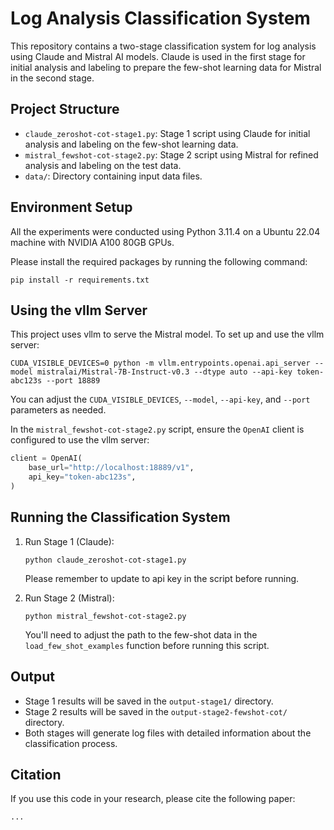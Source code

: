 # Log Analysis Classification System

This repository contains a two-stage classification system for log analysis using Claude and Mistral AI models. Claude is used in the first stage for initial analysis and labeling to prepare the few-shot learning data for Mistral in the second stage.

## Project Structure

- `claude_zeroshot-cot-stage1.py`: Stage 1 script using Claude for initial analysis and labeling on the few-shot learning data.
- `mistral_fewshot-cot-stage2.py`: Stage 2 script using Mistral for refined analysis and labeling on the test data.
- `data/`: Directory containing input data files.

## Environment Setup

All the experiments were conducted using Python 3.11.4 on a Ubuntu 22.04 machine with NVIDIA A100 80GB GPUs.

Please install the required packages by running the following command:

```
pip install -r requirements.txt
```

## Using the vllm Server

This project uses vllm to serve the Mistral model. To set up and use the vllm server:

```
CUDA_VISIBLE_DEVICES=0 python -m vllm.entrypoints.openai.api_server --model mistralai/Mistral-7B-Instruct-v0.3 --dtype auto --api-key token-abc123s --port 18889
```

You can adjust the `CUDA_VISIBLE_DEVICES`, `--model`, `--api-key`, and `--port` parameters as needed.

In the `mistral_fewshot-cot-stage2.py` script, ensure the `OpenAI` client is configured to use the vllm server:

```python
client = OpenAI(
    base_url="http://localhost:18889/v1",
    api_key="token-abc123s",
)
```

## Running the Classification System

1. Run Stage 1 (Claude):
   ```
   python claude_zeroshot-cot-stage1.py
   ```
    Please remember to update to api key in the script before running.

2. Run Stage 2 (Mistral):
   ```
   python mistral_fewshot-cot-stage2.py
   ```
    You'll need to adjust the path to the few-shot data in the `load_few_shot_examples` function before running this script.

## Output

- Stage 1 results will be saved in the `output-stage1/` directory.
- Stage 2 results will be saved in the `output-stage2-fewshot-cot/` directory.
- Both stages will generate log files with detailed information about the classification process.

## Citation

If you use this code in your research, please cite the following paper:

```
...
```